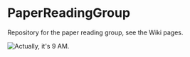 # PaperReadingGroup
Repository for the paper reading group, see the Wiki pages.

![Actually, it's 9 AM.](https://journals.plos.org/ploscompbiol/article/figure/image?size=large&id=10.1371/journal.pcbi.1004526.g001)
